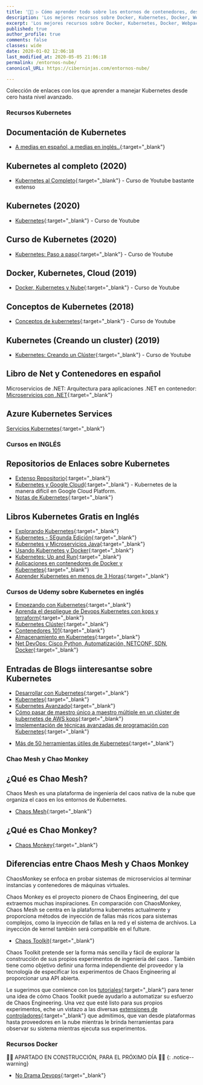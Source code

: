 ```yaml
---
title: '👨‍🚀 ▷ Cómo aprender todo sobre los entornos de contenedores, desarrollo e implementación en la nube: Docker, Kubernetes, Webpack..'
description: 'Los mejores recursos sobre Docker, Kubernetes, Docker, Webpack, Nodejs, AWS, Google Cloud, Azure'
excerpt: 'Los mejores recursos sobre Docker, Kubernetes, Docker, Webpack, Nodejs, AWS, Google Cloud, Azure'
published: true
author_profile: true
comments: false
classes: wide
date: 2020-01-02 12:06:18
last_modified_at: 2020-05-05 21:06:18
permalink: /entornos-nube/
canonical_URL: https://ciberninjas.com/entornos-nube/

---
```


Colección de enlaces con los que aprender a manejar Kubernetes desde cero hasta nivel avanzado.

### **Recursos Kubernetes**

## Documentación de Kubernetes

- [A medias en español, a medias en inglés..](https://kubernetes.io/es/docs/concepts/){:target="_blank"}

## Kubernetes al completo (2020)

- [Kubernetes al Completo](https://www.youtube.com/playlist?list=PLkqaOL-oB94HdBAzDSC-o6iUUsGog8DtK){:target="_blank"} - Curso de Youtube bastante extenso

## Kubernetes (2020)

- [Kubernetes](https://www.youtube.com/playlist?list=PLpniwzKqlOID9NFFOrr6VR2wTWu9-Fuwh){:target="_blank"} - Curso de Youtube

## Curso de Kubernetes (2020)

- [Kubernetes: Paso a paso](https://www.youtube.com/playlist?list=PLrb1e2Mp6N_uJSNsV-7SqLFaBdImJsI5x){:target="_blank"} - Curso de Youtube

## Docker, Kubernetes, Cloud (2019)

- [Docker, Kubernetes y Nube](https://www.youtube.com/playlist?list=PLwH0tlWs8nkTQ8lNQ1usKML8pxAP4hEMH){:target="_blank"} - Curso de Youtube

## Conceptos de Kubernetes (2018)

- [Conceptos de kubernetes](https://www.youtube.com/playlist?list=PLo5G9g9vTlqk21Bj8GObMcTBrDPdBjbQ2){:target="_blank"} - Curso de Youtube

## Kubernetes (Creando un cluster) (2019)

- [Kubernetes: Creando un Clúster](https://www.youtube.com/playlist?list=PLCCODbPcjj1dgvwL6w2bg8uIyLqd1yaAD){:target="_blank"} - Curso de Youtube

## Libro de Net y Contenedores en español

Microservicios de .NET: Arquitectura para aplicaciones .NET en contenedor: [Microservicios con .NET](https://docs.microsoft.com/es-es/dotnet/architecture/microservices/){:target="_blank"}

## Azure Kubernetes Services

[Servicios Kubernetes](https://azure.microsoft.com/es-es/services/kubernetes-service/){:target="_blank"}

### Cursos en INGLÉS

## Repositorios de Enlaces sobre Kubernetes

- [Extenso Repositorio](https://github.com/ramitsurana/awesome-kubernetes#awesome-kubernetes){:target="_blank"}
- [Kubernetes y Google Cloud](https://github.com/kelseyhightower/kubernetes-the-hard-way#kubernetes-the-hard-way){:target="_blank"} - Kubernetes de la manera difícil en Google Cloud Platform.
- [Notas de Kubernetes](https://github.com/overnote/awesome-kubernetes-notes#awesome-kubernetes-notes){:target="_blank"}

## Libros Kubernetes Gratis en Inglés

- [Explorando Kubernetes](https://www.manning.com/books/exploring-kubernetes){:target="_blank"}
- [Kubernetes - SEgunda Edición](https://www.packtpub.com/free-ebooks/virtualization-and-cloud/kubernetes-cookbook-second-edition/9781788837606){:target="_blank"}
- [Kubernetes y Microservicios Java](https://leanpub.com/playing-with-java-microservices-on-k8s-and-ocp){:target="_blank"}
- [Usando Kubernetes y Docker](https://www.syncfusion.com/ebooks/using-netcore-docker-and-kubernetes-succinctly){:target="_blank"}
- [Kubernetes: Up and Run](https://k8s.vmware.com/kubernetes-up-and-running/){:target="_blank"}
- [Aplicaciones en contenedores de Docker y Kubernetes](https://azure.microsoft.com/es-es/resources/containerize-your-apps-with-docker-and-kubernetes/){:target="_blank"}
- [Aprender Kubernetes en menos de 3 Horas](https://www.freecodecamp.org/news/learn-kubernetes-in-under-3-hours-a-detailed-guide-to-orchestrating-containers-114ff420e882/){:target="_blank"}

### Cursos de Udemy sobre Kubernetes en inglés

- [Empezando con Kubernetes](https://www.udemy.com/course/kubernetes-getting-started/){:target="_blank"}
- [Aprenda el despliegue de Devops Kubernetes con kops y terraform](https://www.udemy.com/course/learn-devops-kubernetes-deployment-by-kops-and-terraform/){:target="_blank"}
- [Kubernetes Clúster](https://www.udemy.com/course/just-enough-kubernetes/){:target="_blank"}
- [Contenedores 101](https://www.udemy.com/course/containers-101/){:target="_blank"}
- [Almacenamiento en Kubernetes](https://www.udemy.com/course/portworx-fundamentals/){:target="_blank"}
- [Net DevOps: Cisco Python, Automatización, NETCONF, SDN, Docker](https://www.udemy.com/course/net-devops-cisco-python-automation-netconf-sdn-docker/){:target="_blank"}

## Entradas de Blogs iinteresantse sobre Kubernetes

- [Desarrollar con Kubernetes](https://kubernetes.io/blog/2018/05/01/developing-on-kubernetes/){:target="_blank"}
- [Kubernetes](https://medium.com/google-cloud/tagged/kubernetes){:target="_blank"}
- [Kubernetes Avanzado](https://engineering.opsgenie.com/advanced-kubernetes-objects-53f5e9bc0c28){:target="_blank"}
- [Cómo pasar de maestro único a maestro múltiple en un clúster de kubernetes de AWS kops](https://blenderfox.com/2018/01/23/how-to-move-from-single-master-to-multi-master-in-an-aws-kops-kubernetes-cluster/){:target="_blank"}
- [Implementación de técnicas avanzadas de programación con Kubernetes](https://blog.kublr.com/implementing-advanced-scheduling-techniques-with-kubernetes-a1d59aece87b){:target="_blank"}
<!-- https://hackernoon.com/top-10-kubernetes-tips-and-tricks-27528c2d0222 -->
- [Más de 50 herramientas útiles de Kubernetes](https://caylent.com/50-useful-kubernetes-tools){:target="_blank"}

### Chao Mesh y Chao Monkey

## **¿Qué es Chao Mesh?**

Chaos Mesh es una plataforma de ingeniería del caos nativa de la nube que organiza el caos en los entornos de Kubernetes.

- [Chaos Mesh](https://github.com/pingcap/chaos-mesh){:target="_blank"}

## **¿Qué es Chao Monkey?**

- [Chaos Monkey](https://en.wikipedia.org/wiki/Chaos_engineering){:target="_blank"}

## Diferencias entre Chaos Mesh y Chaos Monkey

ChaosMonkey se enfoca en probar sistemas de microservicios al terminar instancias y contenedores de máquinas virtuales.

Chaos Monkey es el proyecto pionero de Chaos Engineering, del que extraemos muchas inspiraciones. En comparación con ChaosMonkey, Chaos Mesh se centra en la plataforma kubernetes actualmente y proporciona métodos de inyección de fallas más ricos para sistemas complejos, como la inyección de fallas en la red y el sistema de archivos. La inyección de kernel también será compatible en el fulture.

- [Chaos Toolkit](https://docs.chaostoolkit.org/drivers/istio/){:target="_blank"}

Chaos Toolkit pretende ser la forma más sencilla y fácil de explorar la construcción de sus propios experimentos de ingeniería del caos . También tiene como objetivo definir una forma independiente del proveedor y la tecnología de especificar los experimentos de Chaos Engineering al proporcionar una API abierta.

Le sugerimos que comience con los [tutoriales](https://docs.chaostoolkit.org/reference/tutorial){:target="_blank"} para tener una idea de cómo Chaos Toolkit puede ayudarlo a automatizar su esfuerzo de Chaos Engineering. Una vez que esté listo para sus propios experimentos, eche un vistazo a las diversas [extensiones de controladores](https://chaostoolkit.org/extensions){:target="_blank"} que admitimos, que van desde plataformas hasta proveedores en la nube mientras le brinda herramientas para observar su sistema mientras ejecuta sus experimentos.

### **Recursos Docker**

👷‍♂️ APARTADO EN CONSTRUCCIÓN, PARA EL PRÓXIMO DÍA 👷‍♂️
{: .notice--warning}

- [No Drama Devops](https://nodramadevops.com/containers/){:target="_blank"}
